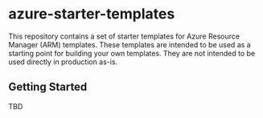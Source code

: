 # azure-starter-templates

This repository contains a set of starter templates for Azure Resource Manager (ARM) templates. These templates are intended to be used as a starting point for building your own templates. They are not intended to be used directly in production as-is.

## Getting Started

TBD
